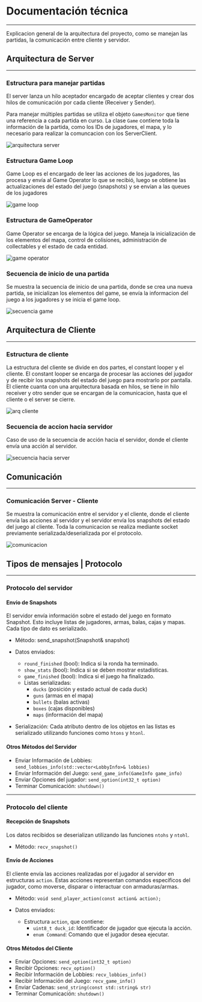 # Documentación técnica

---
Explicacion general de la arquitectura del proyecto, como se manejan las partidas, la comunicación entre cliente y servidor.

## Arquitectura de Server

---

### Estructura para manejar partidas
El server lanza un hilo aceptador encargado de aceptar clientes y crear dos hilos de comunicación por cada cliente (Receiver y Sender).

Para manejar múltiples partidas se utiliza el objeto `GamesMonitor` que tiene una referencia a cada partida en curso.
La clase `Game` contiene toda la información de la partida, como los IDs de jugadores, el mapa, y lo necesario para realizar la comuncacion con los ServerClient.

![arquitectura server](images/doc-tecnica/arquitectura_server.png)

### Estructura Game Loop
Game Loop es el encargado de leer las acciones de los jugadores, las procesa y envía al Game Operator lo que se recibió, luego se obtiene las actualizaciones del estado del juego (snapshots) y se envían a las queues de los jugadores

![game loop](images/doc-tecnica/estructura_gameloop.png)

### Estructura de GameOperator
Game Operator se encarga de la lógica del juego. Maneja la inicialización de los elementos del mapa, control de colisiones, administración de collectables y el estado de cada entidad. 

![game operator](images/doc-tecnica/game_operator.png)

### Secuencia de inicio de una partida
Se muestra la secuencia de inicio de una partida, donde se crea una nueva partida, se inicializan los elementos del game, se envía la informacion del juego a los jugadores y se inicia el game loop.

![secuencia game](images/doc-tecnica/secuencia_inicio_game.png)

## Arquitectura de Cliente

---

### Estructura de cliente
La estructura del cliente se divide en dos partes, el constant looper y el cliente.
El constant looper se encarga de procesar las acciones del jugador y de recibir los snapshots del estado del juego para mostrarlo por pantalla.
El cliente cuanta con una arquitectura basada en hilos, se tiene in hilo receiver y otro sender que se encargan de la comunicacion, hasta que el cliente o el server se cierre.

![arq cliente](images/doc-tecnica/estructura_cliente.png)

### Secuencia de accion hacia servidor
Caso de uso de la secuencia de acción hacia el servidor, donde el cliente envía una acción al servidor.

![secuencia hacia server](images/doc-tecnica/cliente-accion.png)

## Comunicación

---

### Comunicación Server - Cliente
Se muestra la comunicación entre el servidor y el cliente, donde el cliente envía las acciones al servidor y el servidor envía los snapshots del estado del juego al cliente.
Toda la comunicacion se realiza mediante socket previamente serializada/deserializada por el protocolo.

![comunicacion](images/doc-tecnica/comunicacion-server-cliente.png)

## Tipos de mensajes | Protocolo

---

### Protocolo del servidor

#### Envio de Snapshots
El servidor envía información sobre el estado del juego en formato Snapshot. Esto incluye listas de jugadores, armas, balas, cajas y mapas. Cada tipo de dato es serializado.
- Método: send_snapshot(Snapshot& snapshot)
- Datos enviados:

  - `round_finished` (bool): Indica si la ronda ha terminado.
  - `show_stats` (bool): Indica si se deben mostrar estadísticas.
  - `game_finished` (bool): Indica si el juego ha finalizado.
  - Listas serializadas:
    - `ducks` (posición y estado actual de cada duck)
    - `guns` (armas en el mapa)
    - `bullets` (balas activas)
    - `boxes` (cajas disponibles)
    - `maps` (información del mapa)
- Serialización: Cada atributo dentro de los objetos en las listas es serializado utilizando funciones como `htons` y `htonl`.

#### Otros Métodos del Servidor
- Enviar Información de Lobbies: `send_lobbies_info(std::vector<LobbyInfo>& lobbies)`
- Enviar Información del Juego: `send_game_info(GameInfo game_info)`
- Enviar Opciones del jugador: `send_option(int32_t option)`
- Terminar Comunicación: `shutdown()`

---

### Protocolo del cliente

#### Recepción de Snapshots
Los datos recibidos se deserializan utilizando las funciones `ntohs` y `ntohl`.
- Método: `recv_snapshot()`

#### Envío de Acciones
El cliente envía las acciones realizadas por el jugador al servidor en estructuras `action`. Estas acciones representan comandos específicos del jugador, como moverse, disparar o interactuar con armaduras/armas.
- Método: `void send_player_action(const action& action);`

- Datos enviados:
  - Estructura `action`, que contiene:
    - `uint8_t duck_id`: Identificador de jugador que ejecuta la acción.
    - `enum Command`: Comando que el jugador desea ejecutar.

#### Otros Métodos del Cliente
- Enviar Opciones: `send_option(int32_t option)`
- Recibir Opciones: `recv_option()`
- Recibir Información de Lobbies: `recv_lobbies_info()`
- Recibir Información del Juego: `recv_game_info()`
- Enviar Cadenas: `send_string(const std::string& str)`
- Terminar Comunicación: `shutdown()`